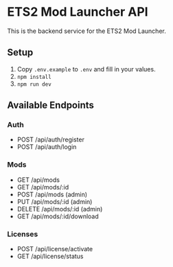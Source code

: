 # ETS2 Mod Launcher API

This is the backend service for the ETS2 Mod Launcher.

## Setup

1. Copy `.env.example` to `.env` and fill in your values.
2. `npm install`
3. `npm run dev`

## Available Endpoints

### Auth
- POST /api/auth/register
- POST /api/auth/login

### Mods
- GET /api/mods
- GET /api/mods/:id
- POST /api/mods      (admin)
- PUT /api/mods/:id   (admin)
- DELETE /api/mods/:id (admin)
- GET /api/mods/:id/download

### Licenses
- POST   /api/license/activate
- GET    /api/license/status
